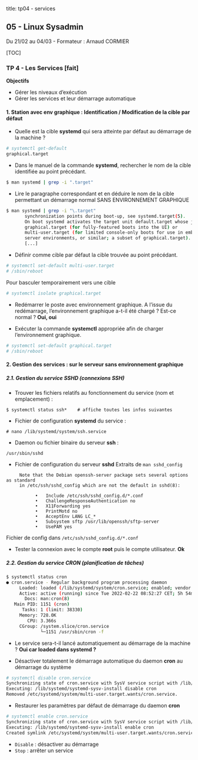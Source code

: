 title: tp04 - services

## 05 - Linux Sysadmin
Du 21/02 au 04/03 - Formateur : Arnaud CORMIER

[TOC]

### TP 4 - Les Services [fait]

**Objectifs**

- Gérer les niveaux d’exécution
- Gérer les services et leur démarrage automatique


#### 1. Station avec env graphique : Identification / Modification de la cible par défaut
- Quelle est la cible **systemd** qui sera atteinte par défaut au démarrage de la machine ?

```sh
# systemctl get-default
graphical.target
```

- Dans le manuel de la commande **systemd**, rechercher le nom de la cible identifiée au point précédant. 

```sh
$ man systemd | grep -i ".target"
```

- Lire le paragraphe correspondant et en déduire le nom de la cible permettant un démarrage normal SANS ENVIRONNEMENT GRAPHIQUE
```sh
$ man systemd | grep -i "\.target"
       synchronization points during boot-up, see systemd.target(5).
       On boot systemd activates the target unit default.target whose job is to
       graphical.target (for fully-featured boots into the UI) or
       multi-user.target (for limited console-only boots for use in embedded or
       server environments, or similar; a subset of graphical.target). However,
       [...]
```

- Définir comme cible par défaut la cible trouvée au point précédant.

```sh
# systemctl set-default multi-user.target
# /sbin/reboot
```

Pour basculer temporairement vers une cible

```sh
# systemctl isolate graphical.target
```

- Redémarrer le poste avec environnement graphique. A l’issue du redémarrage, l’environnement graphique a-t-il été chargé ? Est-ce normal ? **Oui, oui**

- Exécuter la commande **systemctl** appropriée afin de charger l’environnement graphique.

```sh
# systemctl set-default graphical.target
# /sbin/reboot
```

#### 2. Gestion des services : sur le serveur sans environnement graphique

##### 2.1. Gestion du service SSHD (connexions SSH)
- Trouver les fichiers relatifs au fonctionnement du service (nom et emplacement) :
```
$ systemctl status ssh*    # affiche toutes les infos suivantes
```

- Fichier de configuration **systemd** du service : 
```
# nano /lib/systemd/system/ssh.service
```

- Daemon ou fichier binaire du serveur **ssh** :
```
/usr/sbin/sshd
```

- Fichier de configuration du serveur **sshd** 
Extraits de `man sshd_config`

```
     Note that the Debian openssh-server package sets several options as standard
     in /etc/ssh/sshd_config which are not the default in sshd(8):

           •   Include /etc/ssh/sshd_config.d/*.conf
           •   ChallengeResponseAuthentication no
           •   X11Forwarding yes
           •   PrintMotd no
           •   AcceptEnv LANG LC_*
           •   Subsystem sftp /usr/lib/openssh/sftp-server
           •   UsePAM yes
```

Fichier de config dans `/etc/ssh/sshd_config.d/*.conf`


- Tester la connexion avec le compte **root** puis le compte utilisateur. **Ok**


##### 2.2. Gestion du service CRON (planification de tâches)

```sh
$ systemctl status cron
● cron.service - Regular background program processing daemon
     Loaded: loaded (/lib/systemd/system/cron.service; enabled; vendor preset: enabled)
     Active: active (running) since Tue 2022-02-22 08:52:27 CET; 5h 54min ago
       Docs: man:cron(8)
   Main PID: 1151 (cron)
      Tasks: 1 (limit: 38330)
     Memory: 728.0K
        CPU: 3.366s
     CGroup: /system.slice/cron.service
             └─1151 /usr/sbin/cron -f
```
- Le service sera-t-il lancé automatiquement au démarrage de la machine ? **Oui car loaded dans systemd ?**

- Désactiver totalement le démarrage automatique du daemon **cron** au démarrage du système

```sh
# systemctl disable cron.service
Synchronizing state of cron.service with SysV service script with /lib/systemd/systemd-sysv-install.
Executing: /lib/systemd/systemd-sysv-install disable cron
Removed /etc/systemd/system/multi-user.target.wants/cron.service.
```

- Restaurer les paramètres par défaut de démarrage du daemon **cron**

```sh
# systemctl enable cron.service
Synchronizing state of cron.service with SysV service script with /lib/systemd/systemd-sysv-install.
Executing: /lib/systemd/systemd-sysv-install enable cron
Created symlink /etc/systemd/system/multi-user.target.wants/cron.service → /lib/systemd/system/cron.service.
```

- `Disable` : désactiver au démarrage
- `Stop` : arrêter un service


<link rel="stylesheet" type="text/css" href="................../ressources/css/bootstrap.min.css">
<link rel="stylesheet" type="text/css" href="................../ressources/css/style.css">
